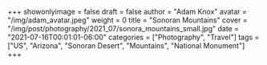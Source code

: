 +++
showonlyimage = false
draft = false
author = "Adam Knox"
avatar = "/img/adam_avatar.jpeg"
weight = 0
title = "Sonoran Mountains"
cover = "/img/post/photography/2021_07/sonora_mountains_small.jpg"
date = "2021-07-16T00:01:01-06:00"
categories = ["Photography", "Travel"]
tags = ["US", "Arizona", "Sonoran Desert", "Mountains", "National Monument"]
+++
<!--more-->
